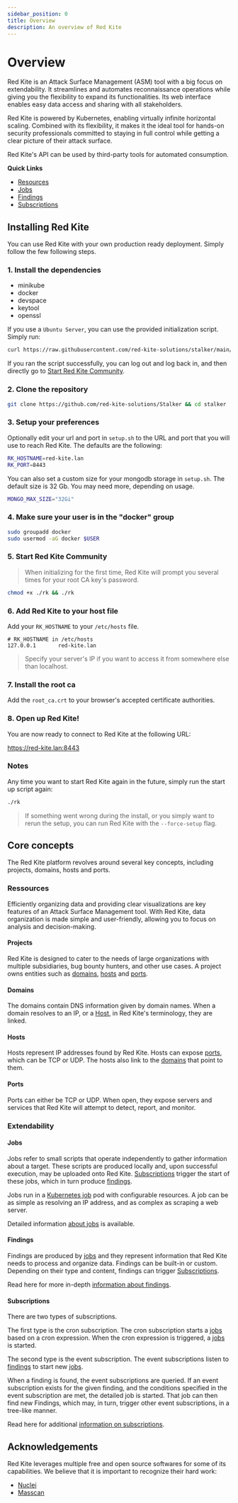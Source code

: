 ```yaml
---
sidebar_position: 0
title: Overview
description: An overview of Red Kite
---
```


# Overview

Red Kite is an Attack Surface Management (ASM) tool with a big focus on extendability. It streamlines and automates reconnaissance operations
while giving you the flexibility to expand its functionalities. Its web interface enables easy data access and sharing with all
stakeholders.

Red Kite is powered by Kubernetes, enabling virtually infinite horizontal scaling. Combined with its flexibility, it makes it the ideal tool
for hands-on security professionals committed to staying in full control while getting a clear picture of their attack surface.

Red Kite's API can be used by third-party tools for automated consumption.

**Quick Links**

- [Resources](/docs/concepts/resources)
- [Jobs](/docs/concepts/jobs)
- [Findings](/docs/concepts/findings)
- [Subscriptions](/docs/concepts/subscriptions)

## Installing Red Kite

You can use Red Kite with your own production ready deployment. Simply follow the few following steps.

### 1. Install the dependencies

- minikube
- docker
- devspace
- keytool
- openssl

If you use a `Ubuntu Server`, you can use the provided initialization script. Simply run:

```bash
curl https://raw.githubusercontent.com/red-kite-solutions/stalker/main/init_ubuntu.sh | bash
```

If you ran the script successfully, you can log out and log back in, and then directly go to [Start Red Kite Community](#5-start-red-kite-community).

### 2. Clone the repository

```bash
git clone https://github.com/red-kite-solutions/Stalker && cd stalker
```

### 3. Setup your preferences

Optionally edit your url and port in `setup.sh` to the URL and port that you will use to reach Red Kite. The defaults are the following:

```bash
RK_HOSTNAME=red-kite.lan
RK_PORT=8443
```

You can also set a custom size for your mongodb storage in `setup.sh`. The default size is 32 Gb. You may need more, depending on usage.

```bash
MONGO_MAX_SIZE="32Gi"
```

### 4. Make sure your user is in the "docker" group

```sh
sudo groupadd docker
sudo usermod -aG docker $USER
```

### 5. Start Red Kite Community

> When initializing for the first time, Red Kite will prompt you several times for your root CA key's password.

```bash
chmod +x ./rk && ./rk
```

### 6. Add Red Kite to your host file

Add your `RK_HOSTNAME` to your `/etc/hosts` file.

```text
# RK_HOSTNAME in /etc/hosts
127.0.0.1       red-kite.lan
```

> Specify your server's IP if you want to access it from somewhere else than localhost.

### 7. Install the root ca

Add the `root_ca.crt` to your browser's accepted certificate authorities.

### 8. Open up Red Kite!

You are now ready to connect to Red Kite at the following URL:

https://red-kite.lan:8443

### Notes

Any time you want to start Red Kite again in the future, simply run the start up script again:

```bash
./rk
```

> If something went wrong during the install, or you simply want to rerun the setup, you can run Red Kite with the `--force-setup` flag.

## Core concepts

The Red Kite platform revolves around several key concepts, including projects, domains, hosts and ports.

### Ressources

Efficiently organizing data and providing clear visualizations are key features of an Attack Surface Management tool. With Red Kite, data
organization is made simple and user-friendly, allowing you to focus on analysis and decision-making.

#### Projects

Red Kite is designed to cater to the needs of large organizations with multiple subsidiaries, bug bounty hunters, and other use cases. A
project owns entities such as [domains](#domains), [hosts](#hosts) and [ports](#ports).

#### Domains

The domains contain DNS information given by domain names. When a domain resolves to an IP, or a [Host](#hosts), in Red Kite's terminology,
they are linked.

#### Hosts

Hosts represent IP addresses found by Red Kite. Hosts can expose [ports](#ports), which can be TCP or UDP. The hosts also link to the
[domains](#domains) that point to them.

#### Ports

Ports can either be TCP or UDP. When open, they expose servers and services that Red Kite will attempt to detect, report, and monitor.

### Extendability

#### Jobs

Jobs refer to small scripts that operate independently to gather information about a target. These scripts are produced locally and, upon
successful execution, may be uploaded onto Red Kite. [Subscriptions](#subscriptions) trigger the start of these jobs, which in turn produce
[findings](#findings).

Jobs run in a [Kubernetes job](https://kubernetes.io/docs/concepts/workloads/controllers/job/) pod with configurable resources. A job can be
as simple as resolving an IP address, and as complex as scraping a web server.

Detailed information [about jobs](/docs/concepts/jobs) is available.

#### Findings

Findings are produced by [jobs](#jobs) and they represent information that Red Kite needs to process and organize data. Findings can be
built-in or custom. Depending on their type and content, findings can trigger [Subscriptions](#subscriptions).

Read here for more in-depth [information about findings](/docs/concepts/findings).

#### Subscriptions

There are two types of subscriptions.

The first type is the cron subscription. The cron subscription starts a [jobs](#jobs) based on a cron expression. When the cron expression
is triggered, a [jobs](#jobs) is started.

The second type is the event subscription. The event subscriptions listen to [findings](#findings) to start new [jobs](#jobs).

When a finding is found, the event subscriptions are queried. If an event subscription exists for the given finding, and the conditions
specified in the event subscription are met, the detailed job is started. That job can then find new Findings, which may, in turn, trigger
other event subscriptions, in a tree-like manner.

Read here for additional [information on subscriptions](/docs/concepts/subscriptions).

## Acknowledgements

Red Kite leverages multiple free and open source softwares for some of its capabilities. We believe that it is important to recognize their
hard work:

- [Nuclei](https://github.com/projectdiscovery/nuclei)
- [Masscan](https://github.com/robertdavidgraham/masscan)
